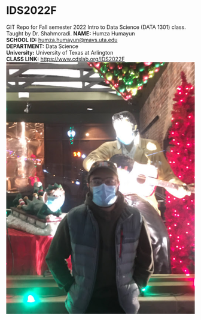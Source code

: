 # IDS2022F
GIT Repo for Fall semester 2022 Intro to Data Science (DATA 1301) class. Taught by Dr. Shahmoradi. 
**NAME:** Humza Humayun <br />
**SCHOOL ID:** humza.humayun@mavs.uta.edu<br />
**DEPARTMENT:** Data Science<br />
**University:** University of Texas at Arlington<br />
**CLASS LINK:** https://www.cdslab.org/IDS2022F <br />
![my photo](IMG_9438.JPG)

